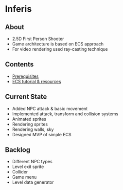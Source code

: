 # Inferis

## About
- 2.5D First Person Shooter<br>
- Game architecture is based on ECS approach<br>
- For video rendering used ray-casting technique

## Contents
- [Prerequisites](doc/prerequisites.md)
- [ECS tutorial & resources](doc/references.md)

## Current State
- Added NPC attack & basic movement
- Implemented attack, transform and collision systems
- Animated sprites
- Rendering sprites
- Rendering walls, sky
- Designed MVP of simple ECS

## Backlog
- Different NPC types
- Level exit sprite
- Collider
- Game menu
- Level data generator